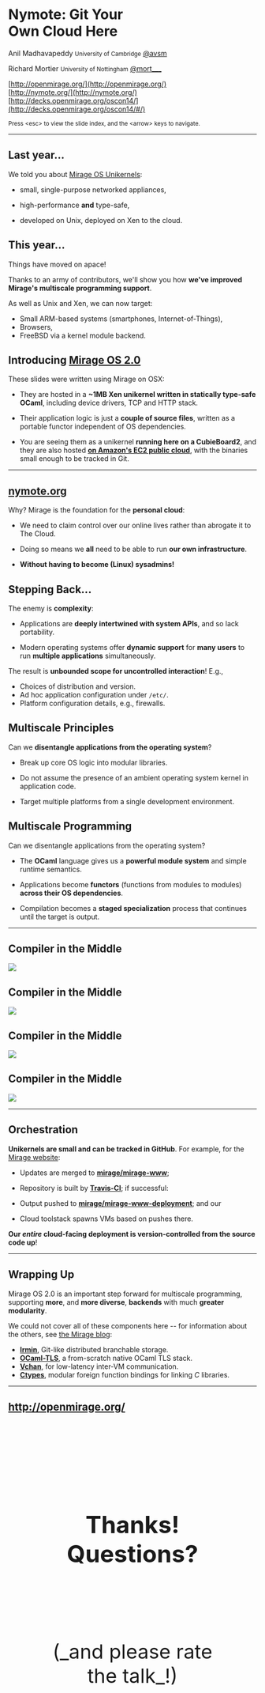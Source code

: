 <!-- .slide: class="title" -->

# __Nymote__: Git Your <br/>**Own** Cloud Here

Anil Madhavapeddy <small>University of Cambridge</small>
[@avsm](http://twitter.com/avsm)

Richard Mortier <small>University of Nottingham</small>
[@mort\_\_\_](http://twitter.com/mort___)

[http://openmirage.org/](http://openmirage.org/)<br/>
[http://nymote.org/](http://nymote.org/)<br/>
[http://decks.openmirage.org/oscon14/](http://decks.openmirage.org/oscon14/#/)

<small>
  Press &lt;esc&gt; to view the slide index, and the &lt;arrow&gt; keys to
  navigate.
</small>


----

## Last year...

We told you about [Mirage OS Unikernels](http://openmirage.org/):

+ small, single-purpose networked appliances,

+ high-performance __and__ type-safe,

+ developed on Unix, deployed on Xen to the cloud.


## This year...

Things have moved on apace!

Thanks to an army of contributors, we'll show you how **we've improved Mirage's
multiscale programming support**.

As well as Unix and Xen, we can now target:

  + Small ARM-based systems (smartphones, Internet-of-Things),
  + Browsers,
  + FreeBSD via a kernel module backend.



## Introducing [Mirage OS 2.0](http://openmirage.org/)

These slides were written using Mirage on OSX:

- They are hosted in a **~1MB Xen unikernel written in statically type-safe
  OCaml**, including device drivers, TCP and HTTP stack.

- Their application logic is just a **couple of source files**, written as a
  portable functor independent of OS dependencies.

- You are seeing them as a unikernel **running here on a CubieBoard2**, and they
  are also hosted **[on Amazon's EC2 public cloud](http://decks.openmirage.org/oscon14)**, with the binaries small
  enough to be tracked in Git.


----

## [nymote.org](http://nymote.org/)

Why? Mirage is the foundation for the **personal cloud**:

+ We need to claim control over our online lives rather than abrogate it to The
  Cloud.

+ Doing so means we **all** need to be able to run **our own infrastructure**.

+ **Without having to become (Linux) sysadmins!**


## Stepping Back...

The enemy is **complexity**:

+ Applications are **deeply intertwined with system APIs**, and so lack
  portability.

+ Modern operating systems offer **dynamic support** for **many users** to run
  **multiple applications** simultaneously.

The result is **unbounded scope for uncontrolled interaction**! E.g.,

<!-- .element: class="fragment" data-fragment-index="1" -->

+ Choices of distribution and version.
+ Ad hoc application configuration under `/etc/`.
+ Platform configuration details, e.g., firewalls.

<!-- .element: class="fragment" data-fragment-index="1" -->


## Multiscale Principles

Can we **disentangle applications from the operating system**?

- Break up core OS logic into modular libraries.

- Do not assume the presence of an ambient operating system kernel in
  application code.

- Target multiple platforms from a single development environment.


## Multiscale Programming

Can we disentangle applications from the operating system?

- The **OCaml** language gives us a **powerful module system** and simple
  runtime semantics.

- Applications become **functors** (functions from modules to modules) **across
  their OS dependencies**.

- Compilation becomes a **staged specialization** process that continues until
  the target is output.


----

## Compiler in the Middle

<p class="stretch">
  <img src="uniarch1a.png" />
</p>


## Compiler in the Middle

<p class="stretch">
  <img src="uniarch1b.png" />
</p>


## Compiler in the Middle

<p class="stretch">
  <img src="uniarch1c.png" />
</p>


## Compiler in the Middle

<p class="stretch">
  <img src="uniarch1d.png" />
</p>


----

## Orchestration

**Unikernels are small and can be tracked in GitHub**. For example, for the
  [Mirage website](http://openmirage.org/):

+ Updates are merged to **[mirage/mirage-www](https://github.com/mirage/mirage-www)**;

+ Repository is built by **[Travis-CI](https://travis-ci.org)**; if successful:

+ Output pushed to
  **[mirage/mirage-www-deployment](https://github.com/mirage/mirage-www-deployment)**;
  and our

+ Cloud toolstack spawns VMs based on pushes there.

**Our *entire* cloud-facing deployment is version-controlled from the source code
up**!


----

## Wrapping Up

Mirage OS 2.0 is an important step forward for multiscale programming,
supporting **more**, and **more diverse**, **backends** with much **greater modularity**.

We could not cover all of these components here -- for information about the
others, see [the Mirage blog](http://openmirage.org/blog/):

+ __[Irmin](http://openmirage.org/blog/introducing-irmin)__, Git-like
  distributed branchable storage.
+ __[OCaml-TLS](http://openmirage.org/blog/introducing-ocaml-tls)__, a from-scratch native OCaml TLS stack.
+ __[Vchan](http://openmirage.org/blog/update-on-vchan)__, for low-latency
  inter-VM communication.
+ __[Ctypes](http://openmirage.org/blog/modular-foreign-function-bindings)__,
  modular foreign function bindings for linking _C_ libraries.


----

## <http://openmirage.org/>

<p style="font-size: 48px; font-weight: bold;
          display: float; margin-top: 3em; padding: 2ex 2em;
          text-align: center">
  Thanks! Questions?
</p>

<p style="font-size: 40px; display: float; padding: 2ex 2em; text-align: center">
  (_and please rate the talk_!)
</p>
